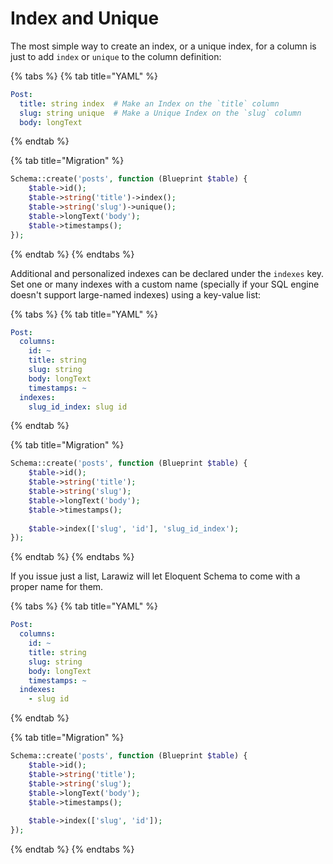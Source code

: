 # Index and Unique

The most simple way to create an index, or a unique index, for a column is just to add `index` or `unique` to the column definition:

{% tabs %}
{% tab title="YAML" %}
```yaml
Post:
  title: string index  # Make an Index on the `title` column
  slug: string unique  # Make a Unique Index on the `slug` column
  body: longText
```
{% endtab %}

{% tab title="Migration" %}
```php
Schema::create('posts', function (Blueprint $table) {
    $table->id();
    $table->string('title')->index();
    $table->string('slug')->unique();
    $table->longText('body');
    $table->timestamps();
});
```
{% endtab %}
{% endtabs %}

Additional and personalized indexes can be declared under the `indexes` key. Set one or many indexes with a custom name \(specially if your SQL engine doesn't support large-named indexes\) using a key-value list:

{% tabs %}
{% tab title="YAML" %}
```yaml
Post:
  columns:
    id: ~
    title: string
    slug: string
    body: longText
    timestamps: ~
  indexes:
    slug_id_index: slug id
```
{% endtab %}

{% tab title="Migration" %}
```php
Schema::create('posts', function (Blueprint $table) {
    $table->id();
    $table->string('title');
    $table->string('slug');
    $table->longText('body');
    $table->timestamps();
    
    $table->index(['slug', 'id'], 'slug_id_index');
});
```
{% endtab %}
{% endtabs %}

If you issue just a list, Larawiz will let Eloquent Schema to come with a proper name for them.

{% tabs %}
{% tab title="YAML" %}
```yaml
Post:
  columns:
    id: ~
    title: string
    slug: string
    body: longText
    timestamps: ~
  indexes:
    - slug id
```
{% endtab %}

{% tab title="Migration" %}
```php
Schema::create('posts', function (Blueprint $table) {
    $table->id();
    $table->string('title');
    $table->string('slug');
    $table->longText('body');
    $table->timestamps();
    
    $table->index(['slug', 'id']);
});
```
{% endtab %}
{% endtabs %}

